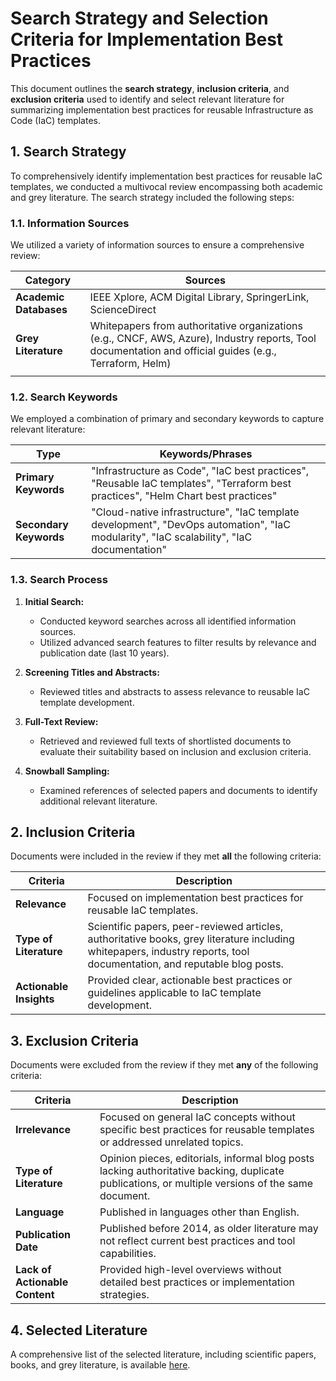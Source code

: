 # Search Strategy and Selection Criteria for Implementation Best Practices

This document outlines the **search strategy**, **inclusion criteria**, and **exclusion criteria** used to identify and select relevant literature for summarizing implementation best practices for reusable Infrastructure as Code (IaC) templates.

## 1. Search Strategy

To comprehensively identify implementation best practices for reusable IaC templates, we conducted a multivocal review encompassing both academic and grey literature. The search strategy included the following steps:

### 1.1. Information Sources

We utilized a variety of information sources to ensure a comprehensive review:

| **Category**          | **Sources**                                                                                           |
|-----------------------|-------------------------------------------------------------------------------------------------------|
| **Academic Databases**| IEEE Xplore, ACM Digital Library, SpringerLink, ScienceDirect                        |
| **Grey Literature**   | Whitepapers from authoritative organizations (e.g., CNCF, AWS, Azure), Industry reports, Tool documentation and official guides (e.g., Terraform, Helm) |
                                       |
### 1.2. Search Keywords

We employed a combination of primary and secondary keywords to capture relevant literature:

| **Type**             | **Keywords/Phrases**                                                                                  |
|----------------------|--------------------------------------------------------------------------------------------------------|
| **Primary Keywords** | "Infrastructure as Code", "IaC best practices", "Reusable IaC templates", "Terraform best practices", "Helm Chart best practices" |
| **Secondary Keywords** | "Cloud-native infrastructure", "IaC template development", "DevOps automation", "IaC modularity", "IaC scalability", "IaC documentation" |


### 1.3. Search Process

1. **Initial Search:**
   - Conducted keyword searches across all identified information sources.
   - Utilized advanced search features to filter results by relevance and publication date (last 10 years).

2. **Screening Titles and Abstracts:**
   - Reviewed titles and abstracts to assess relevance to reusable IaC template development.

3. **Full-Text Review:**
   - Retrieved and reviewed full texts of shortlisted documents to evaluate their suitability based on inclusion and exclusion criteria.

4. **Snowball Sampling:**
   - Examined references of selected papers and documents to identify additional relevant literature.

## 2. Inclusion Criteria

Documents were included in the review if they met **all** the following criteria:

| **Criteria**            | **Description**                                                                                                               |
|-------------------------|-------------------------------------------------------------------------------------------------------------------------------|
| **Relevance**           | Focused on implementation best practices for reusable IaC templates.                                                          |
| **Type of Literature**  | Scientific papers, peer-reviewed articles, authoritative books, grey literature including whitepapers, industry reports, tool documentation, and reputable blog posts. |
| **Actionable Insights** | Provided clear, actionable best practices or guidelines applicable to IaC template development.                                |

## 3. Exclusion Criteria

Documents were excluded from the review if they met **any** of the following criteria:

| **Criteria**            | **Description**                                                                                                               |
|-------------------------|-------------------------------------------------------------------------------------------------------------------------------|
| **Irrelevance**         | Focused on general IaC concepts without specific best practices for reusable templates or addressed unrelated topics.           |
| **Type of Literature**  | Opinion pieces, editorials, informal blog posts lacking authoritative backing, duplicate publications, or multiple versions of the same document. |
| **Language**            | Published in languages other than English.                                                                                     |
| **Publication Date**    | Published before 2014, as older literature may not reflect current best practices and tool capabilities.                       |
| **Lack of Actionable Content** | Provided high-level overviews without detailed best practices or implementation strategies.                                           |


## 4. Selected Literature

A comprehensive list of the selected literature, including scientific papers, books, and grey literature, is available [here](https://github.com/your-repository/link-to-selected-literature.md).

